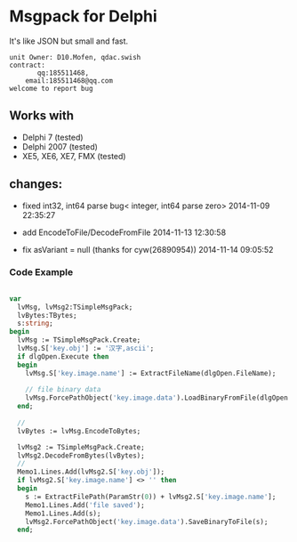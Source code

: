 # Msgpack for Delphi

It's like JSON but small and fast.

```
unit Owner: D10.Mofen, qdac.swish
contract:
       qq:185511468, 
    email:185511468@qq.com
welcome to report bug
```

Works with
--------
* Delphi 7 (tested)
* Delphi 2007 (tested)
* XE5, XE6, XE7, FMX (tested)

changes:
--------
   * fixed int32, int64 parse bug< integer, int64 parse zero>
     2014-11-09 22:35:27
     
   + add EncodeToFile/DecodeFromFile
     2014-11-13 12:30:58

   * fix  asVariant = null (thanks for cyw(26890954))
     2014-11-14 09:05:52

  
### Code Example
```Pascal

var
  lvMsg, lvMsg2:TSimpleMsgPack;
  lvBytes:TBytes;
  s:string;
begin
  lvMsg := TSimpleMsgPack.Create;
  lvMsg.S['key.obj'] := '汉字,ascii';
  if dlgOpen.Execute then
  begin
    lvMsg.S['key.image.name'] := ExtractFileName(dlgOpen.FileName);
    
    // file binary data
    lvMsg.ForcePathObject('key.image.data').LoadBinaryFromFile(dlgOpen.FileName);
  end;
  
  //
  lvBytes := lvMsg.EncodeToBytes;

  lvMsg2 := TSimpleMsgPack.Create;
  lvMsg2.DecodeFromBytes(lvBytes);
  //
  Memo1.Lines.Add(lvMsg2.S['key.obj']);
  if lvMsg2.S['key.image.name'] <> '' then
  begin
    s := ExtractFilePath(ParamStr(0)) + lvMsg2.S['key.image.name'];
    Memo1.Lines.Add('file saved');
    Memo1.Lines.Add(s);
    lvMsg2.ForcePathObject('key.image.data').SaveBinaryToFile(s);    
  end;
  
  ```
